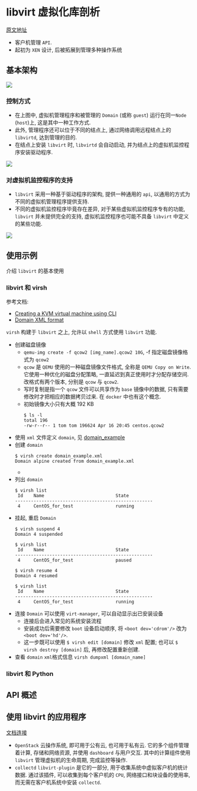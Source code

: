 # libvirt 虚拟化库剖析
[原文地址](https://www.ibm.com/developerworks/cn/linux/l-libvirt/)

- 客户机管理 `API`.
- 起初为 `XEN` 设计,  后被拓展到管理多种操作系统

## 基本架构
![](https://www.ibm.com/developerworks/cn/linux/l-libvirt/figure1.gif)

### 控制方式
- 在上图中, 虚拟机管理程序和被管理的 `Domain` (或称 `guest`) 运行在同一`Node` (`host`)上, 这是其中一种工作方式.
- 此外, 管理程序还可以位于不同的结点上, 通过网络调用远程结点上的 `libvirtd`, 达到管理的目的.
- 在结点上安装 `libvirt` 时, `libvirtd` 会自动启动, 并为结点上的虚拟机监控程序安装驱动程序.

![](https://www.ibm.com/developerworks/cn/linux/l-libvirt/figure2.gif)

### 对虚拟机监控程序的支持
- `libvirt` 采用一种基于驱动程序的架构, 提供一种通用的 `api`, 以通用的方式为不同的虚拟机管理程序提供支持.
- 不同的虚拟机监控程序毕竟存在差异, 对于某些虚拟机监控程序专有的功能, `libvirt` 并未提供完全的支持, 虚拟机监控程序也可能不具备 `libvirt` 中定义的某些功能.

![](https://www.ibm.com/developerworks/cn/linux/l-libvirt/figure3.gif)

## 使用示例
介绍 `libvirt` 的基本使用
### libvirt 和 virsh
参考文档:
- [Creating a KVM virtual machine using CLI](https://www.rivy.org/2013/02/creating-a-kvm-virtual-machine/)
- [Domain XML format](https://libvirt.org/formatdomain.html)

`virsh` 构建于 `libvirt` 之上, 允许以 `shell` 方式使用 `libvirt` 功能.

- 创建磁盘镜像
  - `qemu-img create -f qcow2 [img_name].qcow2 10G`, -f 指定磁盘镜像格式为 `qcow2`
  - `qcow` 是 `QEMU` 使用的一种磁盘镜像文件格式, 全称是 `QEMU Copy on Write`. 它使用一种优化的磁盘分配策略, 一直延迟到真正使用时才分配存储空间. 改格式有两个版本, 分别是 `qcow` 与 `qcow2`.
  - 写时复制是指一个 `qcow` 文件可以共享作为 `base` 镜像中的数据, 只有需要修改时才把相应的数据拷贝过来. 在 `docker` 中也有这个概念.
  - 初始镜像大小只有大概 192 KB
    ```
    $ ls -l
    total 196
    -rw-r--r-- 1 tom tom 196624 Apr 16 20:45 centos.qcow2
    ```
- 使用 `xml` 文件定义 `domain`, 见 [domain_example](./domain_example.xml)
- 创建 `domain`
  ```
  $ virsh create domain_example.xml
  Domain alpine created from domain_example.xml
  ```
  -
- 列出 `domain`
  ```
  $ virsh list
   Id    Name                           State
  ----------------------------------------------------
   4     CentOS_for_test                running
  ```
- 挂起, 重启 `Domain`
  ```
  $ virsh suspend 4
  Domain 4 suspended

  $ virsh list
   Id    Name                           State
  ----------------------------------------------------
   4     CentOS_for_test                paused

  $ virsh resume 4
  Domain 4 resumed

  $ virsh list
   Id    Name                           State
  ----------------------------------------------------
   4     CentOS_for_test                running
  ```
- 连接 `Domain` 可以使用 `virt-manager`, 可以自动显示出已安装设备
  - 连接后会进入常见的系统安装流程
  - 安装成功后需要修改 `boot` 设备启动顺序, 将 `<boot dev='cdrom'/>` 改为 `<boot dev='hd'/>`.
  - 这一步既可以使用 `$ virsh edit [domain]` 修改 `xml` 配置; 也可以 `$ virsh destroy [domain]` 后, 再修改配置重新创建.
- 查看 `domain` `xml`格式信息  `virsh dumpxml [domain_name]`

### libvirt 和 Python

## API 概述

## 使用 libvirt 的应用程序
[文档连接](https://libvirt.org/apps.html)
- `OpenStack` 云操作系统, 即可用于公有云, 也可用于私有云. 它的多个组件管理着计算, 存储和网络资源, 并使用 `dashboard` 与用户交互. 其中的计算组件使用 `libvirt` 管理虚拟机的生命周期, 完成监控等操作.
- `collectd` `libvirt-plugin` 是它的一部分, 用于收集系统中虚拟客户机的统计数据. 通过该插件, 可以收集到每个客户机的 `CPU`, 网络接口和块设备的使用率, 而无需在客户机系统中安装 `collectd`.
